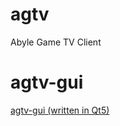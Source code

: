 # agtv
Abyle Game TV Client

# agtv-gui
[agtv-gui (written in Qt5)](https://github.com/scuq/agtv/agtv-gui)


